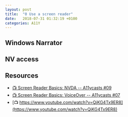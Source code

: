 ```yaml
---
layout: post
title:  "0 Use a screen reader"
date:   2018-07-31 01:32:19 +0100
categories: A11Y
---
```


## Windows Narrator

## NV access

## Resources 

- [📺 Screen Reader Basics: NVDA -- A11ycasts #09](https://www.youtube.com/watch?v=Jao3s_CwdRU)
- [📺 Screen Reader Basics: VoiceOver -- A11ycasts #07](https://www.youtube.com/watch?v=5R-6WvAihms)
- [📺 https://www.youtube.com/watch?v=QjKG4Tx9ER8](https://www.youtube.com/watch?v=QjKG4Tx9ER8)